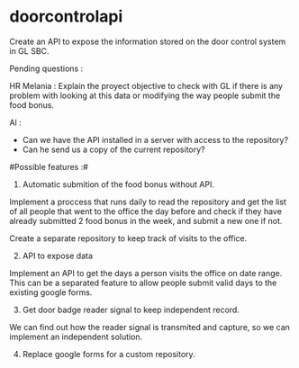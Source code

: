 # doorcontrolapi
Create an API to expose the information stored on the door control system in GL SBC.

Pending questions : 

HR Melania : Explain the proyect objective to check with GL if there is any problem with looking at this data or modifying the way people submit the food bonus.

Al : 
  - Can we have the API installed in a server with access to the repository?
  - Can he send us a copy of the current repository?


#Possible features :#

1. Automatic submition of the food bonus without API.

Implement a proccess that runs daily to read the repository and get the list of all people that went to the office the day before and check if they have already submitted 2 food bonus in the week, and submit a new one if not.

Create a separate repository to keep track of visits to the office.
  
2. API to expose data

Implement an API to get the days a person visits the office on date range. This can be a separated feature to allow people submit valid days to the existing google forms.

3. Get door badge reader signal to keep independent record.

We can find out how the reader signal is transmited and capture, so we can implement an independent solution.

4. Replace google forms for a custom repository.




